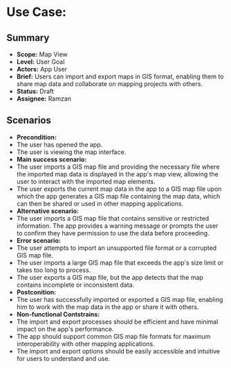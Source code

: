 # Use Case: 

## Summary

- **Scope:** Map View
- **Level:** User Goal
- **Actors:** App User
- **Brief:** Users can import and export maps in GIS format, enabling them to share map data and collaborate on mapping projects with others.
- **Status:** Draft
- **Assignee:** Ramzan

## Scenarios

- **Precondition:**
 - The user has opened the app.
 - The user is viewing the map interface.
- **Main success scenario:**
 - The user imports a GIS map file and providing the necessary file where the imported map data is displayed in the app's map view, allowing the user to interact with the imported map elements.
 - The user exports the current map data in the app to a GIS map file upon which the app generates a GIS map file containing the map data, which can then be shared or used in other mapping applications.
- **Alternative scenario:**
 - The user imports a GIS map file that contains sensitive or restricted information. The app provides a warning message or prompts the user to confirm they have permission to use the data before proceeding.
- **Error scenario:**
 - The user attempts to import an unsupported file format or a corrupted GIS map file.
 - The user imports a large GIS map file that exceeds the app's size limit or takes too long to process. 
 - The user exports a GIS map file, but the app detects that the map contains incomplete or inconsistent data.
- **Postconition:**
 - The user has successfully imported or exported a GIS map file, enabling him to work with the map data in the app or share it with others.
- **Non-functional Contstrains:**
 - The import and export processes should be efficient and have minimal impact on the app's performance.
 - The app should support common GIS map file formats for maximum interoperability with other mapping applications.
 - The import and export options should be easily accessible and intuitive for users to understand and use.

